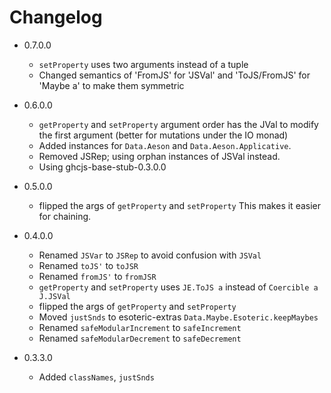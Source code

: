 # Changelog

* 0.7.0.0
  - `setProperty` uses two arguments instead of a tuple
  - Changed semantics of 'FromJS' for 'JSVal' and 'ToJS/FromJS' for 'Maybe a' to make them symmetric

* 0.6.0.0
  - `getProperty` and `setProperty` argument order has the JVal to modify the first argument (better for mutations under the IO monad)
  - Added instances for `Data.Aeson` and `Data.Aeson.Applicative`.
  - Removed JSRep; using orphan instances of JSVal instead.
  - Using ghcjs-base-stub-0.3.0.0

* 0.5.0.0
  - flipped the args of `getProperty` and `setProperty`
    This makes it easier for chaining.

* 0.4.0.0
  - Renamed `JSVar` to `JSRep` to avoid confusion with `JSVal`
  - Renamed `toJS'` to `toJSR`
  - Renamed `fromJS'` to `fromJSR`
  - `getProperty` and `setProperty` uses `JE.ToJS a` instead of `Coercible a J.JSVal`
  - flipped the args of `getProperty` and `setProperty`
  - Moved `justSnds` to esoteric-extras `Data.Maybe.Esoteric.keepMaybes`
  - Renamed `safeModularIncrement` to `safeIncrement`
  - Renamed `safeModularDecrement` to `safeDecrement`

* 0.3.3.0
  - Added `classNames`, `justSnds`
